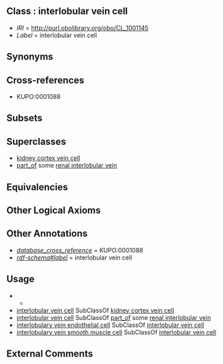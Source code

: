 
## Class : interlobular vein cell

 * *IRI* = http://purl.obolibrary.org/obo/CL_1001145
 * *Label* = interlobular vein cell

## Synonyms


## Cross-references

 * KUPO:0001088

## Subsets


## Superclasses

 * [kidney cortex vein cell](../../CL/52/CL_1001052.md)
 * [part_of](../../BFO/50/BFO_0000050.md) some [renal interlobular vein](../../UBERON/68/UBERON_0005168.md)

## Equivalencies


## Other Logical Axioms


## Other Annotations

 * *[database_cross_reference](../../ef/oboInOwl#hasDbXref.md)* = KUPO:0001088
 * *[rdf-schema#label](../../el/rdf-schema#label.md)* = interlobular vein cell

## Usage

 * -
 * [interlobular vein cell](../../CL/45/CL_1001145.md) SubClassOf [kidney cortex vein cell](../../CL/52/CL_1001052.md)
 * [interlobular vein cell](../../CL/45/CL_1001145.md) SubClassOf [part_of](../../BFO/50/BFO_0000050.md) some [renal interlobular vein](../../UBERON/68/UBERON_0005168.md)
 * [interlobulary vein endothelial cell](../../CL/23/CL_1001223.md) SubClassOf [interlobular vein cell](../../CL/45/CL_1001145.md)
 * [interlobulary vein smooth muscle cell](../../CL/24/CL_1001224.md) SubClassOf [interlobular vein cell](../../CL/45/CL_1001145.md)

## External Comments

